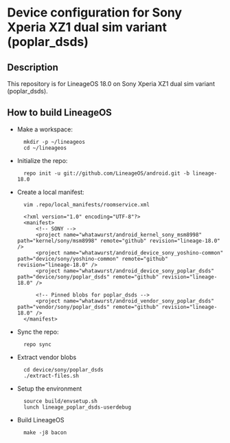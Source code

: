 Device configuration for Sony Xperia XZ1 dual sim variant (poplar_dsds)
========================================================

Description
-----------

This repository is for LineageOS 18.0 on Sony Xperia XZ1 dual sim variant (poplar_dsds).

How to build LineageOS
----------------------

* Make a workspace:

        mkdir -p ~/lineageos
        cd ~/lineageos

* Initialize the repo:

        repo init -u git://github.com/LineageOS/android.git -b lineage-18.0

* Create a local manifest:

        vim .repo/local_manifests/roomservice.xml

        <?xml version="1.0" encoding="UTF-8"?>
        <manifest>
            <!-- SONY -->
            <project name="whatawurst/android_kernel_sony_msm8998" path="kernel/sony/msm8998" remote="github" revision="lineage-18.0" />
            <project name="whatawurst/android_device_sony_yoshino-common" path="device/sony/yoshino-common" remote="github" revision="lineage-18.0" />
            <project name="whatawurst/android_device_sony_poplar_dsds" path="device/sony/poplar_dsds" remote="github" revision="lineage-18.0" />

            <!-- Pinned blobs for poplar_dsds -->
            <project name="whatawurst/android_vendor_sony_poplar_dsds" path="vendor/sony/poplar_dsds" remote="github" revision="lineage-18.0" />
        </manifest>

* Sync the repo:

        repo sync

* Extract vendor blobs

        cd device/sony/poplar_dsds
        ./extract-files.sh

* Setup the environment

        source build/envsetup.sh
        lunch lineage_poplar_dsds-userdebug

* Build LineageOS

        make -j8 bacon
